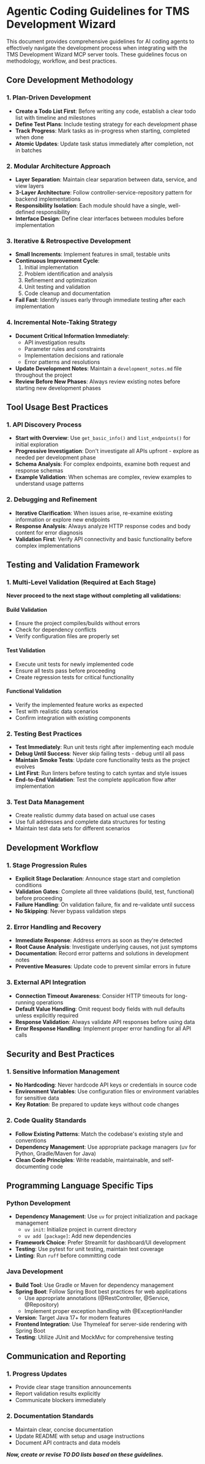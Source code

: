 # Agentic Coding Guidelines for TMS Development Wizard

This document provides comprehensive guidelines for AI coding agents to effectively navigate the development process when integrating with the TMS Development Wizard MCP server tools. These guidelines focus on methodology, workflow, and best practices.

## Core Development Methodology

### 1. Plan-Driven Development
- **Create a Todo List First**: Before writing any code, establish a clear todo list with timeline and milestones
- **Define Test Plans**: Include testing strategy for each development phase
- **Track Progress**: Mark tasks as in-progress when starting, completed when done
- **Atomic Updates**: Update task status immediately after completion, not in batches

### 2. Modular Architecture Approach
- **Layer Separation**: Maintain clear separation between data, service, and view layers
- **3-Layer Architecture**: Follow controller-service-repository pattern for backend implementations
- **Responsibility Isolation**: Each module should have a single, well-defined responsibility
- **Interface Design**: Define clear interfaces between modules before implementation

### 3. Iterative & Retrospective Development
- **Small Increments**: Implement features in small, testable units
- **Continuous Improvement Cycle**:
  1. Initial implementation
  2. Problem identification and analysis
  3. Refinement and optimization
  4. Unit testing and validation
  5. Code cleanup and documentation
- **Fail Fast**: Identify issues early through immediate testing after each implementation

### 4. Incremental Note-Taking Strategy
- **Document Critical Information Immediately**:
  - API investigation results
  - Parameter rules and constraints
  - Implementation decisions and rationale
  - Error patterns and resolutions
- **Update Development Notes**: Maintain a `development_notes.md` file throughout the project
- **Review Before New Phases**: Always review existing notes before starting new development phases

## Tool Usage Best Practices

### 1. API Discovery Process
- **Start with Overview**: Use `get_basic_info()` and `list_endpoints()` for initial exploration
- **Progressive Investigation**: Don't investigate all APIs upfront - explore as needed per development phase
- **Schema Analysis**: For complex endpoints, examine both request and response schemas
- **Example Validation**: When schemas are complex, review examples to understand usage patterns

### 2. Debugging and Refinement
- **Iterative Clarification**: When issues arise, re-examine existing information or explore new endpoints
- **Response Analysis**: Always analyze HTTP response codes and body content for error diagnosis
- **Validation First**: Verify API connectivity and basic functionality before complex implementations

## Testing and Validation Framework

### 1. Multi-Level Validation (Required at Each Stage)
**Never proceed to the next stage without completing all validations:**

#### Build Validation
- Ensure the project compiles/builds without errors
- Check for dependency conflicts
- Verify configuration files are properly set

#### Test Validation
- Execute unit tests for newly implemented code
- Ensure all tests pass before proceeding
- Create regression tests for critical functionality

#### Functional Validation
- Verify the implemented feature works as expected
- Test with realistic data scenarios
- Confirm integration with existing components

### 2. Testing Best Practices
- **Test Immediately**: Run unit tests right after implementing each module
- **Debug Until Success**: Never skip failing tests - debug until all pass
- **Maintain Smoke Tests**: Update core functionality tests as the project evolves
- **Lint First**: Run linters before testing to catch syntax and style issues
- **End-to-End Validation**: Test the complete application flow after implementation

### 3. Test Data Management
- Create realistic dummy data based on actual use cases
- Use full addresses and complete data structures for testing
- Maintain test data sets for different scenarios

## Development Workflow

### 1. Stage Progression Rules
- **Explicit Stage Declaration**: Announce stage start and completion conditions
- **Validation Gates**: Complete all three validations (build, test, functional) before proceeding
- **Failure Handling**: On validation failure, fix and re-validate until success
- **No Skipping**: Never bypass validation steps

### 2. Error Handling and Recovery
- **Immediate Response**: Address errors as soon as they're detected
- **Root Cause Analysis**: Investigate underlying causes, not just symptoms
- **Documentation**: Record error patterns and solutions in development notes
- **Preventive Measures**: Update code to prevent similar errors in future

### 3. External API Integration
- **Connection Timeout Awareness**: Consider HTTP timeouts for long-running operations
- **Default Value Handling**: Omit request body fields with null defaults unless explicitly required
- **Response Validation**: Always validate API responses before using data
- **Error Response Handling**: Implement proper error handling for all API calls

## Security and Best Practices

### 1. Sensitive Information Management
- **No Hardcoding**: Never hardcode API keys or credentials in source code
- **Environment Variables**: Use configuration files or environment variables for sensitive data
- **Key Rotation**: Be prepared to update keys without code changes

### 2. Code Quality Standards
- **Follow Existing Patterns**: Match the codebase's existing style and conventions
- **Dependency Management**: Use appropriate package managers (uv for Python, Gradle/Maven for Java)
- **Clean Code Principles**: Write readable, maintainable, and self-documenting code

## Programming Language Specific Tips

### Python Development
- **Dependency Management**: Use `uv` for project initialization and package management
  - `uv init`: Initialize project in current directory
  - `uv add [package]`: Add new dependencies
- **Framework Choice**: Prefer Streamlit for dashboard/UI development
- **Testing**: Use pytest for unit testing, maintain test coverage
- **Linting**: Run `ruff` before committing code

### Java Development
- **Build Tool**: Use Gradle or Maven for dependency management
- **Spring Boot**: Follow Spring Boot best practices for web applications
  - Use appropriate annotations (@RestController, @Service, @Repository)
  - Implement proper exception handling with @ExceptionHandler
- **Version**: Target Java 17+ for modern features
- **Frontend Integration**: Use Thymeleaf for server-side rendering with Spring Boot
- **Testing**: Utilize JUnit and MockMvc for comprehensive testing

## Communication and Reporting

### 1. Progress Updates
- Provide clear stage transition announcements
- Report validation results explicitly
- Communicate blockers immediately

### 2. Documentation Standards
- Maintain clear, concise documentation
- Update README with setup and usage instructions
- Document API contracts and data models

***Now, create or revise TO DO lists based on these guidelines.***
